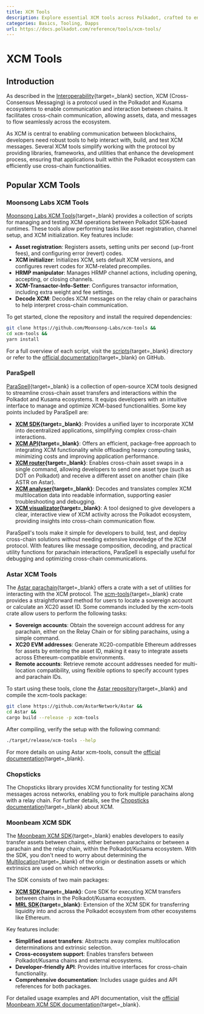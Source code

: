 ```yaml
---
title: XCM Tools
description: Explore essential XCM tools across Polkadot, crafted to enhance cross-chain functionality and integration within the ecosystem.
categories: Basics, Tooling, Dapps
url: https://docs.polkadot.com/reference/tools/xcm-tools/
---
```


# XCM Tools

## Introduction

As described in the [Interoperability](/develop/interoperability){target=\_blank} section, XCM (Cross-Consensus Messaging) is a protocol used in the Polkadot and Kusama ecosystems to enable communication and interaction between chains. It facilitates cross-chain communication, allowing assets, data, and messages to flow seamlessly across the ecosystem.

As XCM is central to enabling communication between blockchains, developers need robust tools to help interact with, build, and test XCM messages. Several XCM tools simplify working with the protocol by providing libraries, frameworks, and utilities that enhance the development process, ensuring that applications built within the Polkadot ecosystem can efficiently use cross-chain functionalities.

## Popular XCM Tools

### Moonsong Labs XCM Tools

[Moonsong Labs XCM Tools](https://github.com/Moonsong-Labs/xcm-tools){target=\_blank} provides a collection of scripts for managing and testing XCM operations between Polkadot SDK-based runtimes. These tools allow performing tasks like asset registration, channel setup, and XCM initialization. Key features include:

- **Asset registration**: Registers assets, setting units per second (up-front fees), and configuring error (revert) codes.
- **XCM initializer**: Initializes XCM, sets default XCM versions, and configures revert codes for XCM-related precompiles.
- **HRMP manipulator**: Manages HRMP channel actions, including opening, accepting, or closing channels.
- **XCM-Transactor-Info-Setter**: Configures transactor information, including extra weight and fee settings.
- **Decode XCM**: Decodes XCM messages on the relay chain or parachains to help interpret cross-chain communication.

To get started, clone the repository and install the required dependencies:

```bash
git clone https://github.com/Moonsong-Labs/xcm-tools && 
cd xcm-tools &&
yarn install
```

For a full overview of each script, visit the [scripts](https://github.com/Moonsong-Labs/xcm-tools/tree/main/scripts){target=\_blank} directory or refer to the [official documentation](https://github.com/Moonsong-Labs/xcm-tools/blob/main/README.md){target=\_blank} on GitHub.

### ParaSpell

[ParaSpell](https://paraspell.xyz/){target=\_blank} is a collection of open-source XCM tools designed to streamline cross-chain asset transfers and interactions within the Polkadot and Kusama ecosystems. It equips developers with an intuitive interface to manage and optimize XCM-based functionalities. Some key points included by ParaSpell are:

- **[XCM SDK](https://paraspell.xyz/#xcm-sdk){target=\_blank}**: Provides a unified layer to incorporate XCM into decentralized applications, simplifying complex cross-chain interactions.
- **[XCM API](https://paraspell.xyz/#xcm-api){target=\_blank}**: Offers an efficient, package-free approach to integrating XCM functionality while offloading heavy computing tasks, minimizing costs and improving application performance.
- **[XCM router](https://paraspell.xyz/#xcm-router){target=\_blank}**: Enables cross-chain asset swaps in a single command, allowing developers to send one asset type (such as DOT on Polkadot) and receive a different asset on another chain (like ASTR on Astar).
- **[XCM analyser](https://paraspell.xyz/#xcm-analyser){target=\_blank}**: Decodes and translates complex XCM multilocation data into readable information, supporting easier troubleshooting and debugging.
- **[XCM visualizator](https://paraspell.xyz/#xcm-visualizator){target=\_blank}**: A tool designed to give developers a clear, interactive view of XCM activity across the Polkadot ecosystem, providing insights into cross-chain communication flow.

ParaSpell's tools make it simple for developers to build, test, and deploy cross-chain solutions without needing extensive knowledge of the XCM protocol. With features like message composition, decoding, and practical utility functions for parachain interactions, ParaSpell is especially useful for debugging and optimizing cross-chain communications.

### Astar XCM Tools

The [Astar parachain](https://github.com/AstarNetwork/Astar/tree/master){target=\_blank} offers a crate with a set of utilities for interacting with the XCM protocol. The [xcm-tools](https://github.com/AstarNetwork/Astar/tree/master/bin/xcm-tools){target=\_blank} crate provides a straightforward method for users to locate a sovereign account or calculate an XC20 asset ID. Some commands included by the xcm-tools crate allow users to perform the following tasks:

- **Sovereign accounts**: Obtain the sovereign account address for any parachain, either on the Relay Chain or for sibling parachains, using a simple command.
- **XC20 EVM addresses**: Generate XC20-compatible Ethereum addresses for assets by entering the asset ID, making it easy to integrate assets across Ethereum-compatible environments.
- **Remote accounts**: Retrieve remote account addresses needed for multi-location compatibility, using flexible options to specify account types and parachain IDs.

To start using these tools, clone the [Astar repository](https://github.com/AstarNetwork/Astar){target=\_blank} and compile the xcm-tools package:

```bash
git clone https://github.com/AstarNetwork/Astar &&
cd Astar &&
cargo build --release -p xcm-tools
```

After compiling, verify the setup with the following command:

```bash
./target/release/xcm-tools --help
```
For more details on using Astar xcm-tools, consult the [official documentation](https://docs.astar.network/docs/learn/interoperability/xcm/integration/tools/){target=\_blank}.

### Chopsticks

The Chopsticks library provides XCM functionality for testing XCM messages across networks, enabling you to fork multiple parachains along with a relay chain. For further details, see the [Chopsticks documentation](/tutorials/polkadot-sdk/testing/fork-live-chains/){target=\_blank} about XCM.

### Moonbeam XCM SDK

The [Moonbeam XCM SDK](https://github.com/moonbeam-foundation/xcm-sdk){target=\_blank} enables developers to easily transfer assets between chains, either between parachains or between a parachain and the relay chain, within the Polkadot/Kusama ecosystem. With the SDK, you don't need to worry about determining the [Multilocation](https://github.com/polkadot-fellows/xcm-format?tab=readme-ov-file#7-universal-consensus-location-identifiers){target=\_blank} of the origin or destination assets or which extrinsics are used on which networks.

The SDK consists of two main packages:

- **[XCM SDK](https://github.com/moonbeam-foundation/xcm-sdk/tree/main/packages/sdk){target=\_blank}**: Core SDK for executing XCM transfers between chains in the Polkadot/Kusama ecosystem.
- **[MRL SDK](https://github.com/moonbeam-foundation/xcm-sdk/tree/main/packages/mrl){target=\_blank}**: Extension of the XCM SDK for transferring liquidity into and across the Polkadot ecosystem from other ecosystems like Ethereum.

Key features include:

- **Simplified asset transfers**: Abstracts away complex multilocation determinations and extrinsic selection.
- **Cross-ecosystem support**: Enables transfers between Polkadot/Kusama chains and external ecosystems.
- **Developer-friendly API**: Provides intuitive interfaces for cross-chain functionality.
- **Comprehensive documentation**: Includes usage guides and API references for both packages.

For detailed usage examples and API documentation, visit the [official Moonbeam XCM SDK documentation](https://moonbeam-foundation.github.io/xcm-sdk/latest/){target=\_blank}.
